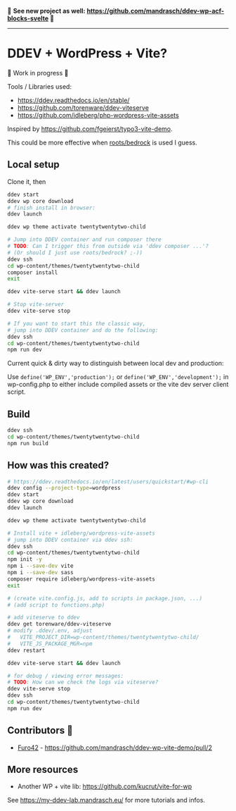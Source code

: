

📣 **See new project as well:
https://github.com/mandrasch/ddev-wp-acf-blocks-svelte 📣** 


<hr>


# DDEV + WordPress + Vite?

🚧 Work in progress 🚧

Tools / Libraries used:

- https://ddev.readthedocs.io/en/stable/
- https://github.com/torenware/ddev-viteserve
- https://github.com/idleberg/php-wordpress-vite-assets

Inspired by https://github.com/fgeierst/typo3-vite-demo. 

This could be more effective when [roots/bedrock](https://roots.io/bedrock/) is used I guess.

## Local setup

Clone it, then

```bash
ddev start
ddev wp core download
# finish install in browser:
ddev launch

ddev wp theme activate twentytwentytwo-child

# Jump into DDEV container and run composer there
# TODO: Can I trigger this from outside via 'ddev composer ...'?
# (Or should I just use roots/bedrock? ;-))
ddev ssh
cd wp-content/themes/twentytwentytwo-child
composer install
exit

ddev vite-serve start && ddev launch

# Stop vite-server
ddev vite-serve stop

# If you want to start this the classic way,
# jump into DDEV container and do the following:
ddev ssh
cd wp-content/themes/twentytwentytwo-child
npm run dev
```

Current quick & dirty way to distinguish between local dev and production:

Use `define('WP_ENV','production');` or `define('WP_ENV','development');` in wp-config.php to either include compiled assets or the vite dev server client script. 

## Build

```bash
ddev ssh
cd wp-content/themes/twentytwentytwo-child
npm run build
```

## How was this created?

```bash
# https://ddev.readthedocs.io/en/latest/users/quickstart/#wp-cli
ddev config --project-type=wordpress
ddev start
ddev wp core download
ddev launch

ddev wp theme activate twentytwentytwo-child

# Install vite + idleberg/wordpress-vite-assets
# jump into DDEV container via ddev ssh:
ddev ssh
cd wp-content/themes/twentytwentytwo-child
npm init -y
npm i --save-dev vite
npm i --save-dev sass
composer require idleberg/wordpress-vite-assets
exit

# (create vite.config.js, add to scripts in package.json, ...)
# (add script to functions.php)

# add viteserve to ddev
ddev get torenware/ddev-viteserve
# modify .ddev/.env, adjust
#   VITE_PROJECT_DIR=wp-content/themes/twentytwentytwo-child/
#   VITE_JS_PACKAGE_MGR=npm
ddev restart

ddev vite-serve start && ddev launch

# for debug / viewing error messages:
# TODO: How can we check the logs via viteserve?
ddev vite-serve stop
ddev ssh
cd wp-content/themes/twentytwentytwo-child
npm run dev
```

## Contributors 🤝

- [Furo42](https://github.com/Furo42) - https://github.com/mandrasch/ddev-wp-vite-demo/pull/2

## More resources

- Another WP + vite lib: https://github.com/kucrut/vite-for-wp 

See https://my-ddev-lab.mandrasch.eu/ for more tutorials and infos.
